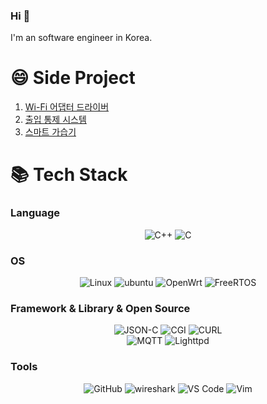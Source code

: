 ### Hi 👋
I'm an software engineer in Korea.
<!--
**smtobs/smtobs** is a ✨ _special_ ✨ repository because its `README.md` (this file) appears on your GitHub profile.

Here are some ideas to get you started:

- 🔭 I’m currently working on ...
- 🌱 I’m currently learning ...
- 👯 I’m looking to collaborate on ...
- 🤔 I’m looking for help with ...
- 💬 Ask me about ...
- 📫 How to reach me: ...
- 😄 Pronouns: ...
- ⚡ Fun fact: ...
-->

# 😄 Side Project
1. [Wi-Fi 어댑터 드라이버](https://github.com/smtobs/esp32_adapter)
2. [출입 통제 시스템](https://github.com/smtobs/access_control_system)
3. [스마트 가습기](https://github.com/smtobs/Smart_Humidifier.gitn)


<div align=left><h1>📚 Tech Stack</h1></div>

### Language

<p align="center">
  <img alt="C++" src="https://img.shields.io/badge/C++-00599C?style=for-the-badge&logo=c%2b%2b">
  <img alt="C" src="https://img.shields.io/badge/C-A8B9CC?style=for-the-badge&logo=c&logoColor=white">
</p>
  
### OS

<p align="center">
  <img alt="Linux" src="https://img.shields.io/badge/Linux-FCC624?style=for-the-badge&logo=linux&logoColor=black">
  <img alt="ubuntu" src="https://img.shields.io/badge/ubuntu-E95420?style=for-the-badge&logo=ubuntu&logoColor=black">
  <img alt="OpenWrt" src="https://img.shields.io/badge/OpenWrt-0084ab?style=for-the-badge&logo=OpenWrt&logoColor=black">
  <img alt="FreeRTOS" src="https://img.shields.io/badge/FreeRTOS-8ac55e?style=for-the-badge&logo=freertos">
</p>

### Framework & Library & Open Source
<p align="center">
  <img alt="JSON-C" src="https://img.shields.io/badge/JSON C-000000?style=for-the-badge&logo=json&logoColor=white">
  <img alt="CGI" src="https://img.shields.io/badge/Lib_CGI-E95420?style=for-the-badge&logo=Lib_CGI&logoColor=white">
  <img alt="CURL" src="https://img.shields.io/badge/Lib_CURL-073551?style=for-the-badge&logo=curl&logoColor=white">
  </br>
  <img alt="MQTT" src="https://img.shields.io/badge/paho-660066?style=for-the-badge&logo=mqtt&logoColor=black">
  <img alt="Lighttpd" src="https://img.shields.io/badge/lighttpd-555555?style=for-the-badge&logo=lighttpd&logoColor=white">
</p>

### Tools

<p align="center">
  <img alt="GitHub" src="https://img.shields.io/badge/GitHub-181717?style=for-the-badge&logo=GitHub&logoColor=white">
  <img alt="wireshark" src="https://img.shields.io/badge/wireshark-1679A7?logo=wireshark&logoColor=fff&style=for-the-badge">
  <img alt="VS Code" src="https://img.shields.io/badge/VSCode-3860c4?style=for-the-badge&logo=visual-studio-code&logoColor=white">
  <img alt="Vim" src="https://img.shields.io/badge/Vim-019733?logo=vim&logoColor=fff&style=for-the-badge">
   <br/>
</p>
